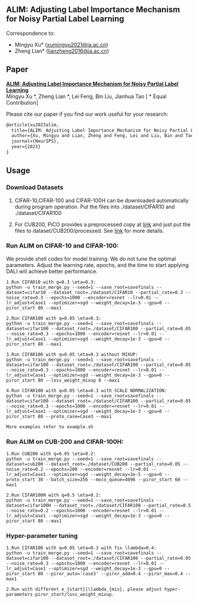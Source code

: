 

## ALIM: Adjusting Label Importance Mechanism for Noisy Partial Label Learning 


Correspondence to: 

  - Mingyu Xu*  (xumingyu2021@ia.ac.cn)
  - Zheng Lian* (lianzheng2016@ia.ac.cn)

## Paper
[**ALIM: Adjusting Label Importance Mechanism for Noisy Partial Label Learning**](https://arxiv.org/pdf/2301.12077.pdf)<br>
Mingyu Xu *, Zheng Lian *, Lei Feng, Bin Liu, Jianhua Tao [ * Equal Contribution]<br>

Please cite our paper if you find our work useful for your research:

```tex
@article{xu2023alim,
  title={ALIM: Adjusting Label Importance Mechanism for Noisy Partial Label Learning},
  author={Xu, Mingyu and Lian, Zheng and Feng, Lei and Liu, Bin and Tao, Jianhua},
  journal={NeurIPS},
  year={2023}
}
```


## Usage

### Download Datasets

1. CIFAR-10,CIFAR-100 and CIFAR-100H can be downloaded automatically during program operation. Put the files into ./dataset/CIFAR10 and ./dataset/CIFAR100

2. For CUB200, PiCO provides a preprocessed copy at [link](https://drive.google.com/file/d/1KNMPuKT1q3a6zIEgStar2o4xjs_a3Kge/view?usp=sharing) and just put the files to dataset/CUB200/processed. See [link](https://github.com/hbzju/PiCO) for more details.



### Run ALIM on CIFAR-10 and CIFAR-100: 

We provide shell codes for model training. We do not tune the optimal parameters. Adjust the learning rate, epochs, and the time to start applying DALI will achieve better performance.

```
1.Run CIFAR10 with q=0.3 \eta=0.3:
python -u train_merge.py --seed=1 --save_root=savefinals --dataset=cifar10 --dataset_root=./dataset/CIFAR10 --partial_rate=0.3 --noise_rate=0.3 --epochs=1000 --encoder=resnet --lr=0.01 --lr_adjust=Case1 --optimizer=sgd --weight_decay=1e-3 --gpu=0 --piror_start 80 --max1

2.Run CIFAR100 with q=0.05 \eta=0.3:
python -u train_merge.py --seed=1 --save_root=savefinals --dataset=cifar100 --dataset_root=./dataset/CIFAR100 --partial_rate=0.05 --noise_rate=0.3 --epochs=1000 --encoder=resnet --lr=0.01 --lr_adjust=Case1 --optimizer=sgd --weight_decay=1e-3 --gpu=0 --piror_start 80 --max1

3.Run CIFAR100 with q=0.05 \eta=0.3 without MIXUP:
python -u train_merge.py --seed=1 --save_root=savefinals --dataset=cifar100 --dataset_root=./dataset/CIFAR100 --partial_rate=0.05 --noise_rate=0.3 --epochs=1000 --encoder=resnet --lr=0.01 --lr_adjust=Case1 --optimizer=sgd --weight_decay=1e-3 --gpu=0 --piror_start 80 --loss_weight_mixup 0 --max1

4.Run CIFAR100 with q=0.05 \eta=0.3 with SCALE NORMALIZATION:
python -u train_merge.py --seed=1 --save_root=savefinals --dataset=cifar100 --dataset_root=./dataset/CIFAR100 --partial_rate=0.05 --noise_rate=0.3 --epochs=1000 --encoder=resnet --lr=0.01 --lr_adjust=Case1 --optimizer=sgd --weight_decay=1e-3 --gpu=0 --piror_start 80 --proto_case=Case3 --max1

More examples refer to example.sh
```



### Run ALIM on CUB-200 and CIFAR-100H: 

```
1.Run CUB200 with q=0.05 \eta=0.2:
python -u train_merge.py --seed=1 --save_root=savefinals --dataset=cub200 --dataset_root=./dataset/CUB200 --partial_rate=0.05 --noise_rate=0.2 --epochs=200 --encoder=resnet --lr=0.01 --lr_adjust=Case1 --optimizer=sgd --weight_decay=1e-5 --gpu=0 --proto_start 30 --batch_size=256 --moco_queue=4096 --piror_start 60 --max1

2.Run CIFAR100H with q=0.5 \eta=0.2:
python -u train_merge.py --seed=1 --save_root=savefinals --dataset=cifar100H --dataset_root=./dataset/CIFAR100 --partial_rate=0.5 --noise_rate=0.2 --epochs=1000 --encoder=resnet --lr=0.01 --lr_adjust=Case1 --optimizer=sgd --weight_decay=1e-3 --gpu=0 --piror_start 80 --max1
```



### Hyper-parameter tuning

```
1.Run CIFAR100 with q=0.05 \eta=0.3 with fix \lambda=0.4:
python -u train_merge.py --seed=1 --save_root=savefinals --dataset=cifar100 --dataset_root=./dataset/CIFAR100 --partial_rate=0.05 --noise_rate=0.3 --epochs=1000 --encoder=resnet --lr=0.01 --lr_adjust=Case1 --optimizer=sgd --weight_decay=1e-3 --gpu=0 --piror_start 80 --piror_auto='case3' --piror_add=0.4 --piror_max=0.4 --max1

2.Run with different e_{start}|\lambda_{mix}, please adjust hyper-parameters piror_start/loss_weight_mixup.
```
